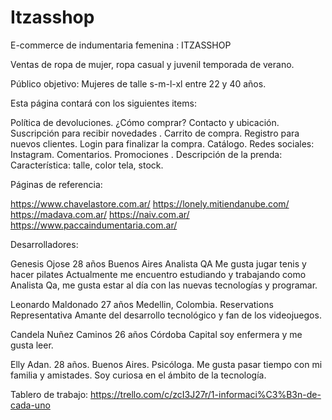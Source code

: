 # Itzasshop

E-commerce de indumentaria femenina : ITZASSHOP 

  Ventas de ropa de mujer, ropa casual  y juvenil temporada de verano.
  
  Público objetivo: Mujeres de talle s-m-l-xl entre 22 y 40 años.
  
  Esta página contará con los siguientes items:

   Política de devoluciones.
   ¿Cómo comprar?
   Contacto y ubicación.
   Suscripción para recibir novedades .
   Carrito de compra.
   Registro para nuevos clientes.
   Login para finalizar la compra.
   Catálogo.
   Redes sociales: Instagram.
   Comentarios.
   Promociones .
   Descripción de la prenda: Característica: talle, color tela, stock.
   

Páginas de referencia:

https://www.chavelastore.com.ar/
https://lonely.mitiendanube.com/
https://madava.com.ar/
https://naiv.com.ar/
https://www.paccaindumentaria.com.ar/


Desarrolladores:

Genesis Ojose
28 años
Buenos Aires
Analista QA
Me gusta jugar tenis y hacer pilates
Actualmente me encuentro estudiando y trabajando como Analista Qa, me gusta estar al día con las nuevas tecnologías y programar.

Leonardo Maldonado
27 años
Medellin, Colombia.
Reservations Representativa
Amante del desarrollo tecnológico y fan de los videojuegos.


Candela Nuñez Caminos
26 años
Córdoba Capital
soy enfermera y me gusta leer.


Elly Adan.
28 años.
Buenos Aires.
Psicóloga.
Me gusta pasar tiempo con mi familia y amistades. 
Soy curiosa en el ámbito de la tecnología.



Tablero de trabajo:
https://trello.com/c/zcI3J27r/1-informaci%C3%B3n-de-cada-uno
